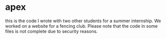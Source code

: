 # apex
this is the code I wrote with two other students for a summer internship. We worked on a website for a fencing club. Please note that the code in some files is not complete due to security reasons.
